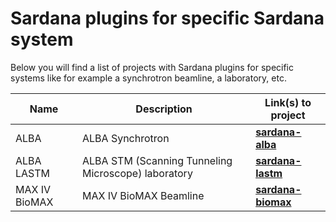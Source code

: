 # Sardana plugins for specific Sardana system

Below you will find a list of projects with Sardana plugins for specific 
systems like for example a synchrotron beamline, a laboratory, etc.

| Name | Description | Link(s) to project |
| ---- | ----------- | ------------ |
| ALBA | ALBA Synchrotron | [**sardana-alba**](https://github.com/ALBA-Synchrotron/sardana-alba) |
| ALBA LASTM | ALBA STM (Scanning Tunneling Microscope) laboratory | [**sardana-lastm**](https://github.com/ALBA-Synchrotron/sardana-lastm) |
| MAX IV BioMAX | MAX IV BioMAX Beamline | [**sardana-biomax**](https://github.com/MaxIV-KitsControls/sardana-biomax) |
